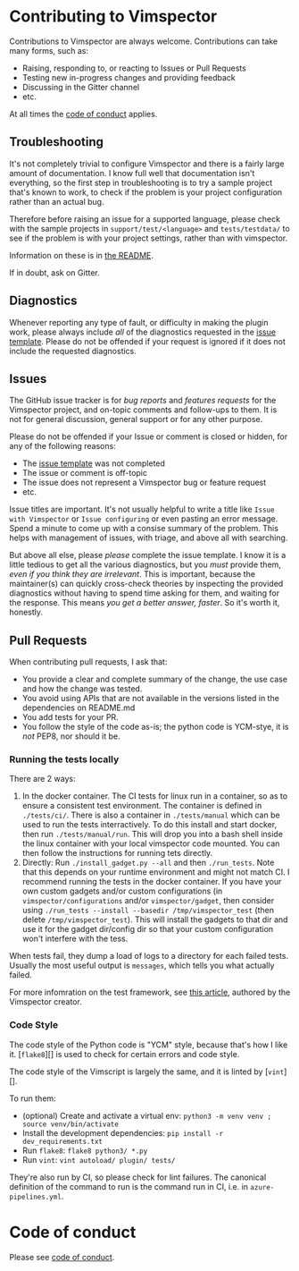 # Contributing to Vimspector

Contributions to Vimspector are always welcome. Contributions can take many
forms, such as:

* Raising, responding to, or reacting to Issues or Pull Requests
* Testing new in-progress changes and providing feedback
* Discussing in the Gitter channel
* etc.

At all times the [code of conduct](#code-of-conduct) applies.

## Troubleshooting

It's not completely trivial to configure Vimspector and there is a fairly large
amount of documentation. I know full well that documentation isn't everything,
so the first step in troubleshooting is to try a sample project that's known to
work, to check if the problem is your project configuration rather than an
actual bug.

Therefore before raising an issue for a supported language, please check with
the sample projects in `support/test/<language>` and `tests/testdata/` to see if
the problem is with your project settings, rather than with vimspector. 

Information on these is in [the README](README.md#trying-it-out).

If in doubt, ask on Gitter.

## Diagnostics

Whenever reporting any type of fault, or difficulty in making the plugin
work, please always include _all_ of the diagnostics requested in the
[issue template][issue-template]. Please do not be offended if your request
is ignored if it does not include the requested diagnostics.

## Issues

The GitHub issue tracker is for *bug reports* and *features requests* for the
Vimspector project, and on-topic comments and follow-ups to them. It is not for
general discussion, general support or for any other purpose.

Please do not be offended if your Issue or comment is closed or hidden, for any
of the following reasons:

* The [issue template][issue-template] was not completed
* The issue or comment is off-topic
* The issue does not represent a Vimspector bug or feature request
* etc.

Issue titles are important. It's not usually helpful to write a title like
`Issue with Vimspector` or `Issue configuring` or even pasting an error message.
Spend a minute to come up with a consise summary of the problem. This helps with
management of issues, with triage, and above all with searching.

But above all else, please *please* complete the issue template. I know it is a
little tedious to get all the various diagnostics, but you *must* provide them,
*even if you think they are irrelevant*. This is important, because the
maintainer(s) can quickly cross-check theories by inspecting the provided
diagnostics without having to spend time asking for them, and waiting for the
response. This means *you get a better answer, faster*. So it's worth it,
honestly.

## Pull Requests

When contributing pull requests, I ask that:

* You provide a clear and complete summary of the change, the use case and how
  the change was tested.
* You avoid using APIs that are not available in the versions listed in the
  dependencies on README.md
* You add tests for your PR.
* You follow the style of the code as-is; the python code is YCM-stye, it is
  *not* PEP8, nor should it be.

### Running the tests locally

There are 2 ways:

1. In the docker container. The CI tests for linux run in a container, so as to
   ensure a consistent test environment. The container is defined in
   `./tests/ci/`. There is also a container in `./tests/manual` which can be
   used to run the tests interractively. To do this install and start docker,
   then run `./tests/manual/run`.  This will drop you into a bash shell inside
   the linux container with your local vimspector code mounted. You can then
   follow the instructions for running tets directly.
1. Directly: Run `./install_gadget.py --all` and then `./run_tests`. Note that
   this depends on your runtime environment and might not match CI. I recommend
   running the tests in the docker container. If you have your own custom
   gadgets and/or custom configurations (in `vimspector/configurations` and/or
   `vimspector/gadget`, then consider using `./run_tests --install --basedir
   /tmp/vimspector_test` (then delete `/tmp/vimspector_test`). This will install
   the gadgets to that dir and use it for the gadget dir/config dir so that your
   custom configuration won't interfere with the tess.

When tests fail, they dump a load of logs to a directory for each failed tests.
Usually the most useful output is `messages`, which tells you what actually
failed.

For more infomration on the test framework, see
[this article](https://vimways.org/2019/a-test-to-attest-to/), authored by the
Vimspector creator.

### Code Style

The code style of the Python code is "YCM" style, because that's how I like it.
[`flake8`][] is used to check for certain errors and code style.

The code style of the Vimscript is largely the same, and it is linted by
[`vint`][].

To run them:

* (optional) Create and activate a virtual env:
  `python3 -m venv venv ; source venv/bin/activate`
* Install the development dependencies: `pip install -r dev_requirements.txt`
* Run `flake8`: `flake8 python3/ *.py`
* Run `vint`: `vint autoload/ plugin/ tests/`

They're also run by CI, so please check for lint failures. The canonical
definition of the command to run is the command run in CI, i.e. in
`azure-pipelines.yml`.

# Code of conduct

Please see [code of conduct](CODE_OF_CONDUCT.md).

[vint]: https://github.com/Vimjas/vint
[flake8]: https://flake8.pycqa.org/en/latest/
[issue-template]: https://github.com/puremourning/vimspector/blob/master/.github/ISSUE_TEMPLATE/bug_report.md
